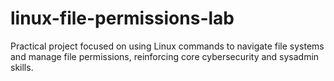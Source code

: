 # linux-file-permissions-lab
Practical project focused on using Linux commands to navigate file systems and manage file permissions, reinforcing core cybersecurity and sysadmin skills.

